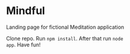 # Mindful
Landing page for fictional Meditation application


Clone repo. Run <code>npm install</code>. After that run <code>node app</code>. Have fun!
